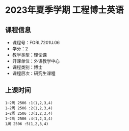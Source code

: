 # 2023年夏季学期 工程博士英语 






## 课程信息

- 课程号：FORL7201U.06
- 学分：2
- 教学类型：理论课
- 开课单位：外语教学中心
- 课程类别：博士
- 课程层次：研究生课程

## 上课时间

```
1~2周 2506 :1(1,2,3,4)
1~2周 2506 :2(1,2,3,4)
1~2周 2506 :3(1,2,3,4)
1~2周 2506 :4(1,2,3,4)
1周 2506 :5(1,2,3,4)
```

